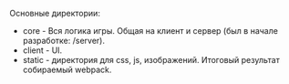 Основные директории:
- core - Вся логика игры. Общая на клиент и сервер (был в начале разработке: /server).
- client - UI.
- static - директория для css, js, изображений. Итоговый результат собираемый webpack.
